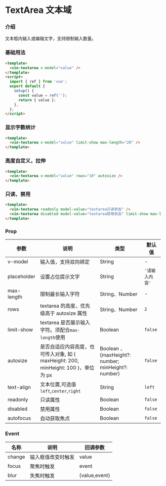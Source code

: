 # TextArea 文本域

### 介绍

文本框内输入或编辑文字，支持限制输入数量。

### 基础用法

```html
<template>
  <vin-textarea v-model="value" />
</template>
<script>
  import { ref } from 'vue';
  export default {
    setup() {
      const value = ref('');
      return { value };
    },
  };
</script>
```

### 显示字数统计

```html
<template>
  <vin-textarea v-model="value" limit-show max-length="20" />
</template>
```

### 高度自定义，拉伸

```html
<template>
  <vin-textarea v-model="value" rows="10" autosize />
</template>
```

### 只读、禁用

```html
<template>
  <vin-textarea readonly model-value="textarea只读状态" />
  <vin-textarea disabled model-value="textarea禁用状态" limit-show max-length="20" />
</template>
```

### Prop

| 参数        | 说明                                                                               | 类型                                               | 默认值         |
| ----------- | ---------------------------------------------------------------------------------- | -------------------------------------------------- | -------------- |
| v-model     | 输入值，支持双向绑定                                                               | String                                             | -              |
| placeholder | 设置占位提示文字                                                                   | String                                             | `'请输入内容'` |
| max-length  | 限制最长输入字符                                                                   | String、Number                                     | -              |
| rows        | textarea 的高度，优先级高于 autosize 属性                                          | String、Number                                     | `2`            |
| limit-show  | textarea 是否展示输入字符。须配合`max-length`使用                                  | Boolean                                            | `false`        |
| autosize    | 是否自适应内容高度，也可传入对象, 如 { maxHeight: 200, minHeight: 100 }，单位为 px | Boolean 、{maxHeight?: number; minHeight?: number} | `false`        |
| text-align  | 文本位置,可选值`left`,`center`,`right`                                             | String                                             | `left`         |
| readonly    | 只读属性                                                                           | Boolean                                            | `false`        |
| disabled    | 禁用属性                                                                           | Boolean                                            | `false`        |
| autofocus   | 自动获取焦点                                                                       | Boolean                                            | `false`        |

### Event

| 名称   | 说明               | 回调参数      |
| ------ | ------------------ | ------------- |
| change | 输入框值改变时触发 | value         |
| focus  | 聚焦时触发         | event         |
| blur   | 失焦时触发         | {value,event} |
